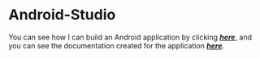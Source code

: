 # Android-Studio

You can see how I can build an Android application by clicking [___here___](https://drive.google.com/file/d/1W8KSsWqcs_JJIUgfD_2D3RbZyLEtFxDY/view?usp=sharing), and you can see the documentation created for the application [___here___](https://drive.google.com/drive/folders/157R6uGca0ceOHrTA04ZTDJsOCgJ9tHs1).